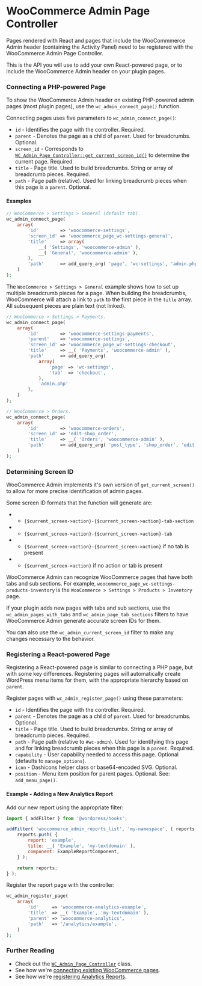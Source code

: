 WooCommerce Admin Page Controller
=================================

Pages rendered with React and pages that include the WooCommmerce Admin header (containing the Activity Panel) need to be registered with the WooCommerce Admin Page Controller.

This is the API you will use to add your own React-powered page, or to include the WooCommerce Admin header on your plugin pages.

### Connecting a PHP-powered Page

To show the WooCommerce Admin header on existing PHP-powered admin pages (most plugin pages), use the `wc_admin_connect_page()` function.

Connecting pages uses five parameters to `wc_admin_connect_page()`:

* `id` - Identifies the page with the controller. Required.
* `parent` - Denotes the page as a child of `parent`. Used for breadcrumbs. Optional.
* `screen_id` - Corresponds to [`WC_Admin_Page_Controller::get_current_screen_id()`](../includes/page-controller/class-wc-admin-page-controller.php#L219) to determine the current page. Required.
* `title` - Page title. Used to build breadcrumbs. String or array of breadcrumb pieces. Required.
* `path` - Page path (relative). Used for linking breadcrumb pieces when this page is a `parent`. Optional.

#### Examples

```php
// WooCommerce > Settings > General (default tab).
wc_admin_connect_page(
	array(
		'id'        => 'woocommerce-settings',
		'screen_id' => 'woocommerce_page_wc-settings-general',
		'title'     => array(
			__( 'Settings', 'woocommerce-admin' ),
			__( 'General', 'woocommerce-admin' ),
		),
		'path'      => add_query_arg( 'page', 'wc-settings', 'admin.php' ),
	)
);
```

The `WooCommerce > Settings > General` example shows how to set up multiple breadcrumb pieces for a page. When building the breadcrumbs, WooCommerce will attach a link to `path` to the first piece in the `title` array. All subsequent pieces are plain text (not linked).

```php
// WooCommerce > Settings > Payments.
wc_admin_connect_page(
	array(
		'id'        => 'woocommerce-settings-payments',
		'parent'    => 'woocommerce-settings',
		'screen_id' => 'woocommerce_page_wc-settings-checkout',
		'title'     => __( 'Payments', 'woocommerce-admin' ),
		'path'      => add_query_arg(
			array(
				'page' => 'wc-settings',
				'tab'  => 'checkout',
			),
			'admin.php'
		),
	)
);

// WooCommerce > Orders.
wc_admin_connect_page(
	array(
		'id'        => 'woocommerce-orders',
		'screen_id' => 'edit-shop_order',
		'title'     => __( 'Orders', 'woocommerce-admin' ),
		'path'      => add_query_arg( 'post_type', 'shop_order', 'edit.php' ),
	)
);
```

### Determining Screen ID

WooCommerce Admin implements it's own version of `get_current_screen()` to allow for more precise identification of admin pages.

Some screen ID formats that the function will generate are:

* - `{$current_screen->action}-{$current_screen->action}-tab-section`
* - `{$current_screen->action}-{$current_screen->action}-tab`
* - `{$current_screen->action}-{$current_screen->action}` if no tab is present
* - `{$current_screen->action}` if no action or tab is present

WooCommerce Admin can recognize WooCommerce pages that have both tabs and sub sections. For example, `woocommerce_page_wc-settings-products-inventory` is the `WooCommerce > Settings > Products > Inventory` page.

If your plugin adds new pages with tabs and sub sections, use the `wc_admin_pages_with_tabs` and `wc_admin_page_tab_sections` filters to have WooCommerce Admin generate accurate screen IDs for them.

You can also use the `wc_admin_current_screen_id` filter to make any changes necessary to the behavior.

### Registering a React-powered Page

Registering a React-powered page is similar to connecting a PHP page, but with some key differences. Registering pages will automatically create WordPress menu items for them, with the appropriate hierarchy based on `parent`.

Register pages with `wc_admin_register_page()` using these parameters:

* `id` - Identifies the page with the controller. Required.
* `parent` - Denotes the page as a child of `parent`. Used for breadcrumbs. Optional.
* `title` - Page title. Used to build breadcrumbs. String or array of breadcrumb pieces. Required.
* `path` - Page path (relative to `#wc-admin`). Used for identifying this page and for linking breadcrumb pieces when this page is a `parent`. Required.
* `capability` - User capability needed to access this page. Optional (defaults to `manage_options`).
* `icon` - Dashicons helper class or base64-encoded SVG. Optional.
* `position` - Menu item position for parent pages. Optional. See: `add_menu_page()`.

#### Example - Adding a New Analytics Report

Add our new report using the appropriate filter:

```javascript
import { addFilter } from '@wordpress/hooks';

addFilter( 'woocommerce_admin_reports_list', 'my-namespace', ( reports ) => {
	reports.push( {
		report: 'example',
		title: __( 'Example', 'my-textdomain' ),
		component: ExampleReportComponent,
	} );

	return reports;
} );
```

Register the report page with the controller:

```php
wc_admin_register_page(
	array(
		'id'     => 'woocommerce-analytics-example',
		'title'  => __( 'Example', 'my-textdomain' ),
		'parent' => 'woocommerce-analytics',
		'path'   => '/analytics/example',
	)
);
```

### Further Reading

* Check out the [`WC_Admin_Page_Controller`](../includes/page-controller/class-wc-admin-page-controller.php) class.
* See how we're [connecting existing WooCommerce pages](../includes/page-controller/connect-existing-pages.php).
* See how we're [registering Analytics Reports](../includes/features/analytics/class-wc-admin-analytics.php#L75).